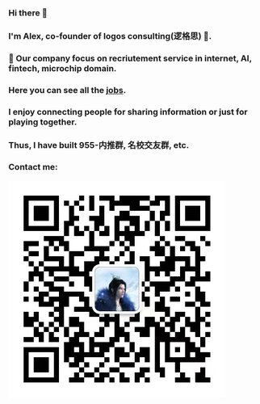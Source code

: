 ### Hi there 👋 
### I'm Alex, co-founder of logos consulting(逻格思) 🤗.
### 🎯 Our company focus on recriutement service in internet, AI, fintech, microchip domain.
### Here you can see all the [jobs](https://docs.qq.com/sheet/DYkl2T2hDQ1hkSGVN). 
###
### I enjoy connecting people for sharing information or just for playing together.
### Thus, I have built 955-内推群, 名校交友群, etc.
### Contact me:
<img src="https://github.com/NicolasJY/NicolasJY/blob/main/wechat.jpg">


<!--
**NicolasJY/NicolasJY** is a ✨ _special_ ✨ repository because its `README.md` (this file) appears on your GitHub profile.

Here are some ideas to get you started:

- 🔭 I’m currently working on logos consulting
- 🌱 I’m currently learning ...
- 👯 I’m looking to collaborate on ...
- 🤔 I’m looking for help with ...
- 💬 Ask me about ...
- 📫 How to reach me: ...
- 😄 Pronouns: ...
- ⚡ Fun fact: ...
-->
